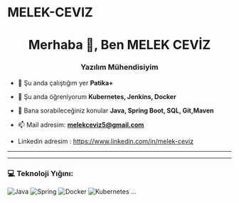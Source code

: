 # MELEK-CEVIZ


<h1 align="center">Merhaba 👋, Ben MELEK CEVİZ</h1>
<h3 align="center">Yazılım Mühendisiyim</h3>

- 🔭 Şu anda çalıştığım yer **Patika+**

- 🌱 Şu anda öğreniyorum **Kubernetes, Jenkins, Docker**

- 💬 Bana sorabileceğiniz konular **Java, Spring Boot, SQL, Git,Maven**

- 📫 Mail adresim: **melekceviz5@gmail.com**
- Linkedin adresim : https://www.linkedin.com/in/melek-ceviz


---


---

### 💻 Teknoloji Yığını:
![Java](https://img.shields.io/badge/Java-ED8B00?style=for-the-badge&logo=java&logoColor=white)
![Spring](https://img.shields.io/badge/Spring-6DB33F?style=for-the-badge&logo=spring&logoColor=white)
![Docker](https://img.shields.io/badge/Docker-2496ED?style=for-the-badge&logo=docker&logoColor=white)
![Kubernetes](https://img.shields.io/badge/Kubernetes-326CE5?style=for-the-badge&logo=kubernetes&logoColor=white)
...
